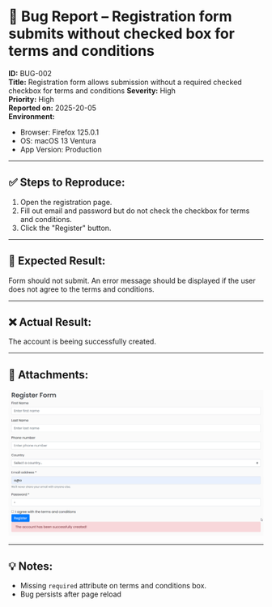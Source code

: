 # 🐞 Bug Report – Registration form submits without checked box for terms and conditions

**ID:** BUG-002  
**Title:** Registration form allows submission without a required checked checkbox for terms and conditions
**Severity:** High  
**Priority:** High  
**Reported on:** 2025-20-05  
**Environment:**  
- Browser: Firefox 125.0.1  
- OS: macOS 13 Ventura  
- App Version: Production

---

## ✅ Steps to Reproduce:
1. Open the registration page.
2. Fill out email and password but do not check the checkbox for terms and conditions.
3. Click the "Register" button.

---

## 🧪 Expected Result:
Form should not submit. An error message should be displayed if the user does not agree to the terms and conditions.

---

## ❌ Actual Result:
The account is beeing successfully created.


---

## 📎 Attachments:
![screenshot](../bug-reports/assets/bug-register-blank-box-submit.png)

---

## 💡 Notes:
- Missing `required` attribute on terms and conditions box.
- Bug persists after page reload

